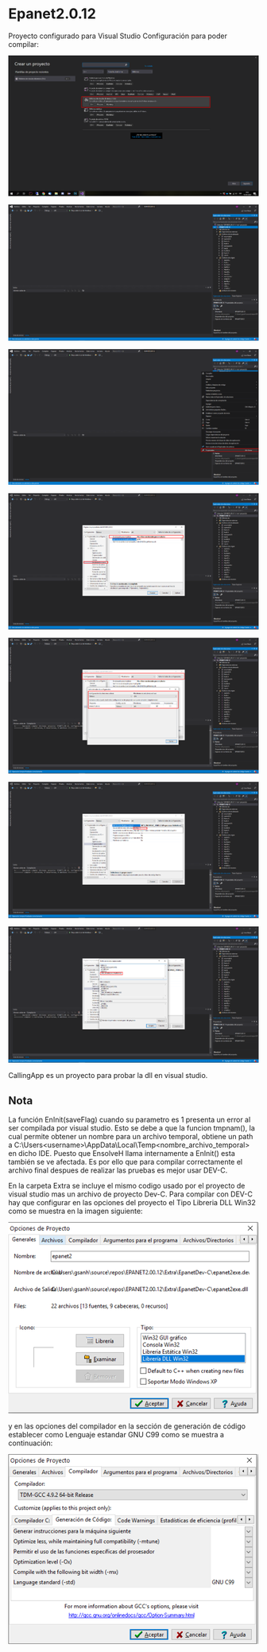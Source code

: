 # Epanet2.0.12
Proyecto configurado para Visual Studio
Configuración para poder compilar:

![](assets/1.png)

![](assets/2.png)

![](assets/3.png)

![](assets/4.png)

![](assets/5.png)

![](assets/6.png)

![](assets/7.png)

CallingApp es un proyecto para probar la dll en visual studio.

## Nota
La función EnInit(saveFlag) cuando su parametro es 1 presenta un error al ser compilada por visual studio. Esto se debe a que la funcion tmpnam(), la cual permite obtener un nombre para un archivo temporal, obtiene un path a C:\Users\<username>\AppData\Local\Temp\<nombre_archivo_temporal> en dicho IDE. Puesto que EnsolveH llama internamente a EnInit() esta también se ve afectada. Es por ello que para compilar correctamente el archivo final despues de realizar las pruebas es mejor usar DEV-C.

En la carpeta Extra se incluye el mismo codigo usado por el proyecto de visual studio mas un archivo de proyecto Dev-C. Para compilar con DEV-C hay que configurar en las opciones del proyecto el Tipo Libreria DLL Win32 como se muestra en la imagen siguiente:

![](assets/8.png)

y en las opciones del compilador en la sección de generación de código establecer como Lenguaje estandar GNU C99 como se muestra a continuación:

![](assets/9.png)
